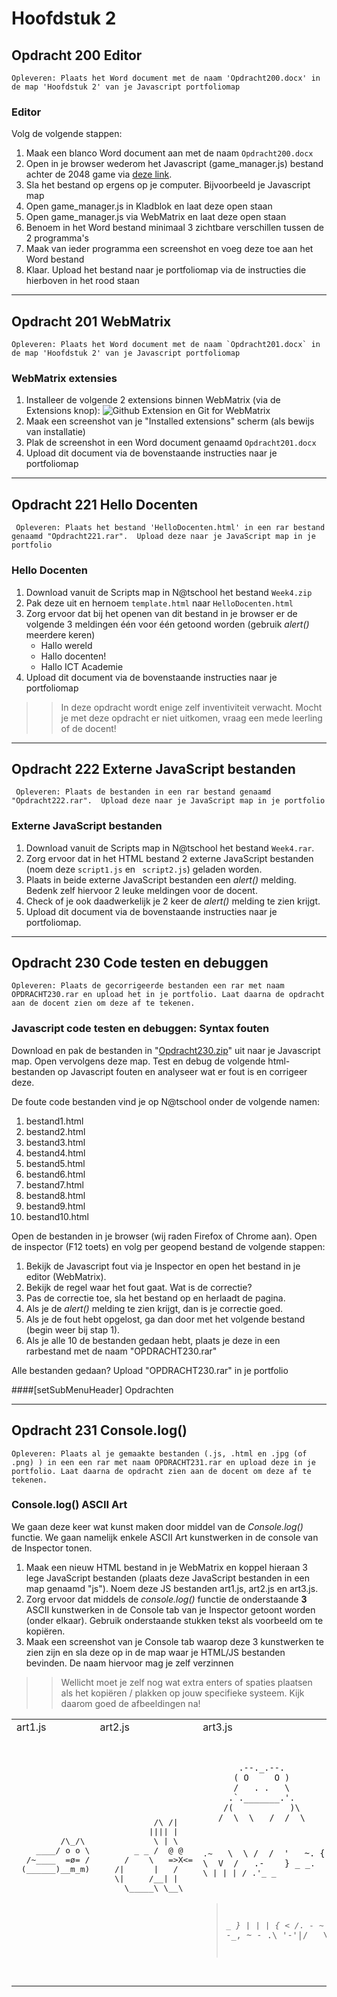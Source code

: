 ﻿# Hoofdstuk 2

## Opdracht 200 Editor

``Opleveren: Plaats het Word document met de naam 'Opdracht200.docx' in de map 'Hoofdstuk 2' van je Javascript portfoliomap``

### Editor

Volg de volgende stappen:
1. Maak een blanco Word document aan met de naam `Opdracht200.docx`
1. Open in je browser wederom het Javascript (game_manager.js) bestand achter de 2048 game via <a href="http://gabrielecirulli.github.io/2048/js/game_manager.js" target="_blank">deze link</a>.
2. Sla het bestand op ergens op je computer. Bijvoorbeeld je Javascript map
3. Open game_manager.js in Kladblok en laat deze open staan
4. Open game_manager.js via WebMatrix en laat deze open staan
5. Benoem in het Word bestand minimaal 3 zichtbare verschillen tussen de 2 programma's
6. Maak van ieder programma een screenshot en voeg deze toe aan het Word bestand
7. Klaar. Upload het bestand naar je portfoliomap via de instructies die hierboven in het rood staan

---

## Opdracht 201 WebMatrix

``Opleveren: Plaats het Word document met de naam `Opdracht201.docx` in de map 'Hoofdstuk 2' van je Javascript portfoliomap``

### WebMatrix extensies

1. Installeer de volgende 2 extensions binnen WebMatrix (via de Extensions knop):
![Github Extension en Git for WebMatrix](https://raw.githubusercontent.com/ictacademiekw1c/opdrachten-repository/master/javascript/productie/afbeeldingen/Opdracht201-1.jpg)
2. Maak een screenshot van je "Installed extensions" scherm (als bewijs van installatie)
3. Plak de screenshot in een Word document genaamd `Opdracht201.docx`
4. Upload dit document via de bovenstaande instructies naar je portfoliomap

---

## Opdracht 221 Hello Docenten

`` Opleveren: Plaats het bestand 'HelloDocenten.html' in een rar bestand genaamd "Opdracht221.rar". 
Upload deze naar je JavaScript map in je portfolio``

### Hello Docenten

1. Download vanuit de Scripts map in N@tschool het bestand ``Week4.zip`` 
2. Pak deze uit en hernoem ``template.html`` naar ``HelloDocenten.html``
3. Zorg ervoor dat bij het openen van dit bestand in je browser er de volgende 3 meldingen één voor één getoond worden (gebruik *alert()* meerdere keren)
	* Hallo wereld
	* Hallo docenten!
	* Hallo ICT Academie
4. Upload dit document via de bovenstaande instructies naar je portfoliomap

>> In deze opdracht wordt enige zelf inventiviteit verwacht. Mocht je met deze opdracht er niet uitkomen, vraag een mede leerling of de docent!

---

## Opdracht 222 Externe JavaScript bestanden

`` Opleveren: Plaats de bestanden in een rar bestand genaamd "Opdracht222.rar". 
Upload deze naar je JavaScript map in je portfolio``

### Externe JavaScript bestanden

1. Download vanuit de Scripts map in N@tschool het bestand ``Week4.rar``.
2. Zorg ervoor dat in het HTML bestand 2 externe JavaScript bestanden (noem deze ``script1.js`` en `` script2.js``) geladen worden.
3. Plaats in beide externe JavaScript bestanden een *alert()* melding. Bedenk zelf hiervoor 2 leuke meldingen voor de docent.
4. Check of je ook daadwerkelijk je 2 keer de *alert()* melding te zien krijgt.
5. Upload dit document via de bovenstaande instructies naar je portfoliomap.


---

## Opdracht 230 Code testen en debuggen
 
``Opleveren: Plaats de gecorrigeerde bestanden een rar met naam OPDRACHT230.rar en upload het in je portfolio. Laat daarna de opdracht aan de docent zien om deze af te tekenen.``

### Javascript code testen en debuggen: Syntax fouten

Download en pak de bestanden in "[Opdracht230.zip](https://elo.kw1c.nl/CMS/Studie/811%20ICT-Academie/811%20VakkenInhoud/%5BB.16%20JAV%5D%20Javascript/25187%20%C2%A0%20Applicatie-%20en%20mediaontwikkelaar/Periode%2001/Productie/03.%20Scripts/Huiswerk/Opdracht%20230.zip)" uit naar je Javascript map. Open vervolgens deze map.
Test en debug de volgende html-bestanden op Javascript fouten en analyseer wat er fout is en corrigeer deze.

De foute code bestanden vind je op N@tschool onder de volgende namen:
1. bestand1.html
2. bestand2.html
3. bestand3.html
4. bestand4.html
5. bestand5.html
6. bestand6.html
7. bestand7.html
8. bestand8.html
9. bestand9.html
10. bestand10.html

Open de bestanden in je browser (wij raden Firefox of Chrome aan). Open de inspector (F12 toets) en volg per geopend bestand de volgende stappen:
1. Bekijk de Javascript fout via je Inspector en open het bestand in je editor (WebMatrix).
2. Bekijk de regel waar het fout gaat. Wat is de correctie?
3. Pas de correctie toe, sla het bestand op en herlaadt de pagina.
4. Als je de *alert()* melding te zien krijgt, dan is je correctie goed. 
5. Als je de fout hebt opgelost, ga dan door met het volgende bestand (begin weer bij stap 1).
5. Als je alle 10 de bestanden gedaan hebt, plaats je deze in een rarbestand met de naam "OPDRACHT230.rar"

Alle bestanden gedaan? Upload "OPDRACHT230.rar" in je portfolio

####[setSubMenuHeader] Opdrachten

---

## Opdracht 231 Console.log()

`` Opleveren: Plaats al je gemaakte bestanden (.js, .html en .jpg (of .png) ) in een een rar met naam OPDRACHT231.rar en upload deze in je portfolio. Laat daarna de opdracht zien aan de docent om deze af te tekenen. ``

### Console.log() ASCII Art

We gaan deze keer wat kunst maken door middel van de *Console.log()* functie. We gaan namelijk enkele ASCII Art kunstwerken in de console van de Inspector tonen.

1. Maak een nieuw HTML bestand in je WebMatrix en koppel hieraan 3 lege JavaScript bestanden (plaats deze JavaScript bestanden in een map genaamd "js"). Noem deze JS bestanden art1.js, art2.js en art3.js.
2. Zorg ervoor dat middels de *console.log()* functie de onderstaande **3** ASCII kunstwerken in de Console tab van je Inspector getoont worden (onder elkaar). 
Gebruik onderstaande stukken tekst als voorbeeld om te kopiëren. 
3. Maak een screenshot van je Console tab waarop deze 3 kunstwerken te zien zijn en sla deze op in de map waar je HTML/JS bestanden bevinden. De naam hiervoor mag je zelf verzinnen


>> Wellicht moet je zelf nog wat extra enters of spaties plaatsen als het kopiëren / plakken op jouw specifieke systeem. Kijk daarom goed de afbeeldingen na!

<table>
	<tr>
		<td>
		art1.js
		</td>
		<td>
		art2.js
		</td>
		<td>
		art3.js
		</td>
	</tr>
	<tr>
		<td>
<pre>
         /\_/\
    ____/ o o \
  /~____  =ø= /
 (______)__m_m)
 
</pre>
		</td>
		<td>
<pre>
           /\ /|
          |||| |
           \ | \
       _ _ /  @ @
     /    \   =>X<=
   /|      |   /
   \|     /__| |
     \_____\ \__\
                    
</pre>
		 </td>
		 <td>
<pre>

           .--._.--.
          ( O     O )
          /   . .   \
         .`._______.'.
        /(           )\
      _/  \  \   /  /  \_
   .~   `  \  \ /  /  '   ~.
  {    -.   \  V  /   .-    }
_ _`.    \  |  |  |  /    .'_ _
>_       _} |  |  | {_       _<
 /. - ~ ,_-'  .^.  `-_, ~ - .\
         '-'|/   \|`-`
		             
</pre>
		</td>
	</tr>
</table>

